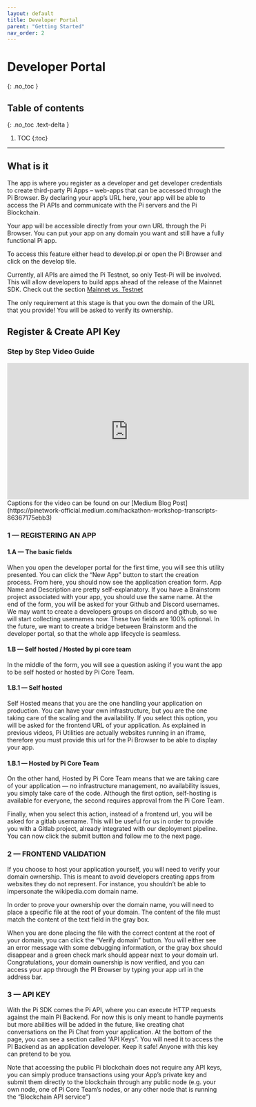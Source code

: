 ```yaml
---
layout: default
title: Developer Portal
parent: "Getting Started"
nav_order: 2
---
```


# Developer Portal
{: .no_toc }

## Table of contents
{: .no_toc .text-delta }

1. TOC
{:toc}

---

## What is it

The app is where you register as a developer and get developer credentials to create third-party Pi Apps – web-apps that can be accessed through the Pi Browser.  By declaring your app’s URL here, your app will be able to access the Pi APIs and communicate with the Pi servers and the Pi Blockchain.

Your app will be accessible directly from your own URL through the Pi Browser. You can put your app on any domain you want and still have a fully functional Pi app.

To access this feature either head to develop.pi or open the Pi Browser and click on the develop tile.

Currently, all APIs are aimed the Pi Testnet, so only Test-Pi will be involved. This will allow developers to build apps ahead of the release of the Mainnet SDK. Check out the section <a href="../../importantTopics/mainnetVsTestnet">Mainnet vs. Testnet</a>

The only requirement at this stage is that you own the domain of the URL that you provide! You will be asked to verify its ownership.

## Register & Create API Key    
### Step by Step Video Guide
<iframe width="560" height="315" src="https://www.youtube.com/embed/1geTAyvMeZM" frameborder="0" allow="autoplay; encrypted-media" allowfullscreen></iframe>
Captions for the video can be found on our [Medium Blog Post](https://pinetwork-official.medium.com/hackathon-workshop-transcripts-86367175ebb3)

### 1 — REGISTERING AN APP
#### 1.A — The basic fields
When you open the developer portal for the first time, you will see this utility presented. You can click the “New App” button to start the creation process. From here, you should now see the application creation form. App Name and Description are pretty self-explanatory. If you have a Brainstorm project associated with your app, you should use the same name. At the end of the form, you will be asked for your Github and Discord usernames. We may want to create a developers groups on discord and github, so we will start collecting usernames now. These two fields are 100% optional. In the future, we want to create a bridge between Brainstorm and the developer portal, so that the whole app lifecycle is seamless.

#### 1.B — Self hosted / Hosted by pi core team
In the middle of the form, you will see a question asking if you want the app to be self hosted or hosted by Pi Core Team.

#### 1.B.1 — Self hosted
Self Hosted means that you are the one handling your application on production. You can have your own infrastructure, but you are the one taking care of the scaling and the availability. If you select this option, you will be asked for the frontend URL of your application. As explained in previous videos, Pi Utilities are actually websites running in an iframe, therefore you must provide this url for the Pi Browser to be able to display your app.

#### 1.B.1 — Hosted by Pi Core Team
On the other hand, Hosted by Pi Core Team means that we are taking care of your application — no infrastructure management, no availability issues, you simply take care of the code. Although the first option, self-hosting is available for everyone, the second requires approval from the Pi Core Team.

Finally, when you select this action, instead of a frontend url, you will be asked for a gitlab username. This will be useful for us in order to provide you with a Gitlab project, already integrated with our deployment pipeline. You can now click the submit button and follow me to the next page.


### 2 — FRONTEND VALIDATION
If you choose to host your application yourself, you will need to verify your domain ownership. This is meant to avoid developers creating apps from websites they do not represent. For instance, you shouldn’t be able to impersonate the wikipedia.com domain name.

In order to prove your ownership over the domain name, you will need to place a specific file at the root of your domain. The content of the file must match the content of the text field in the gray box.

When you are done placing the file with the correct content at the root of your domain, you can click the “Verify domain” button. You will either see an error message with some debugging information, or the gray box should disappear and a green check mark should appear next to your domain url. Congratulations, your domain ownership is now verified, and you can access your app through the PI Browser by typing your app url in the address bar.


### 3 — API KEY
With the Pi SDK comes the Pi API, where you can execute HTTP requests against the main Pi Backend. For now this is only meant to handle payments but more abilities will be added in the future, like creating chat conversations on the Pi Chat from your application. At the bottom of the page, you can see a section called “API Keys”. You will need it to access the PI Backend as an application developer. Keep it safe! Anyone with this key can pretend to be you.

Note that accessing the public Pi blockchain does not require any API keys, you can simply produce transactions using your App’s private key and submit them directly to the blockchain through any public node (e.g. your own node, one of Pi Core Team’s nodes, or any other node that is running the “Blockchain API service”)
